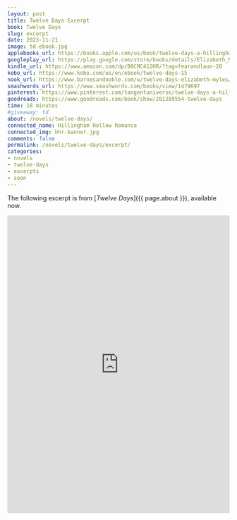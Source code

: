 ```yaml
---
layout: post
title: Twelve Days Excerpt
book: Twelve Days
slug: excerpt
date: 2023-11-21
image: td-ebook.jpg
applebooks_url: https://books.apple.com/us/book/twelve-days-a-hillingham-hollow-romance/id6472092327
googleplay_url: https://play.google.com/store/books/details/Elizabeth_Myles_Twelve_Days?id=AOXiEAAAQBAJ
kindle_url: https://www.amazon.com/dp/B0CMC412HR/?tag=fearandlaun-20
kobo_url: https://www.kobo.com/us/en/ebook/twelve-days-15
nook_url: https://www.barnesandnoble.com/w/twelve-days-elizabeth-myles/1144329915?ean=2940185882962
smashwords_url: https://www.smashwords.com/books/view/1479697
pinterest: https://www.pinterest.com/tangentuniverse/twelve-days-a-hillingham-hollow-romance/
goodreads: https://www.goodreads.com/book/show/201289554-twelve-days
time: 18 minutes
#giveaway: td
about: /novels/twelve-days/
connected_name: Hillingham Hollow Romance
connected_img: hhr-banner.jpg
comments: false
permalink: /novels/twelve-days/excerpt/
categories: 
- novels
- twelve-days
- excerpts
- soon
---
```


The following excerpt is from [*Twelve Days*]({{ page.about }}), available now.

<iframe type="text/html" width="650" height="675" frameborder="0" allowfullscreen style="max-width:100%" src="https://read.amazon.com/kp/card?asin=B0CMC412HR&preview=inline&linkCode=kpe&ref_=cm_sw_r_kb_dp_yfBqFbZBJNXZ8&tag=fearandlaun-20" ></iframe> 

